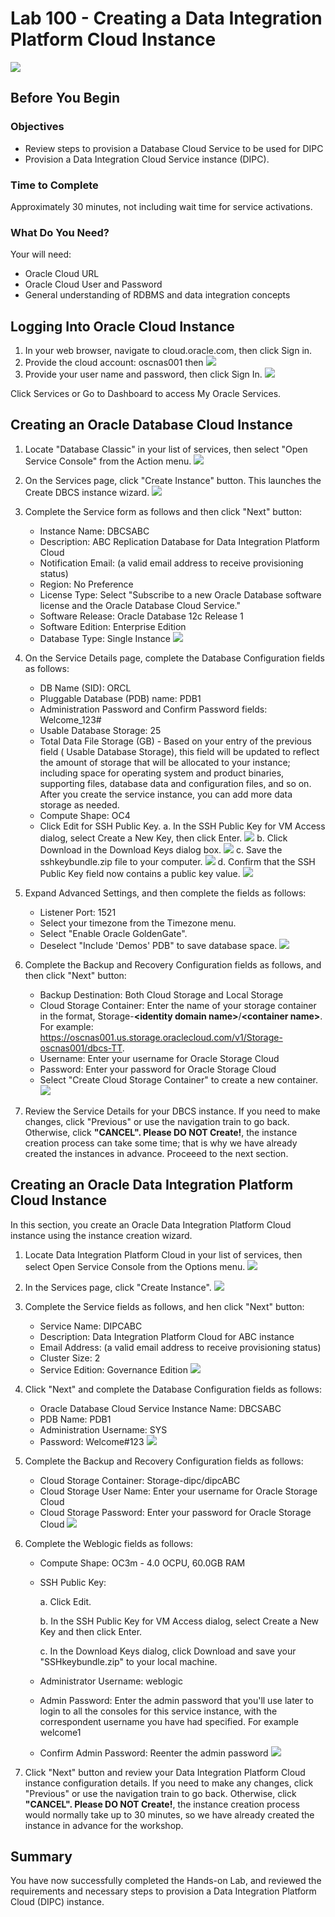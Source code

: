 # Lab 100 -  Creating a Data Integration Platform Cloud Instance
![](images/100/image100_0.png)


## Before You Begin

### Objectives
- Review steps to provision a Database Cloud Service to be used for DIPC
- Provision a Data Integration Cloud Service instance (DIPC). 

### Time to Complete
Approximately 30 minutes, not including wait time for service activations.

### What Do You Need?
Your will need:
- Oracle Cloud URL
- Oracle Cloud User and Password
- General understanding of RDBMS and data integration concepts


## Logging Into Oracle Cloud Instance

1. In your web browser, navigate to cloud.oracle.com, then click Sign in.
2. Provide the cloud account: oscnas001 then <Enter>
![](images/100/image100_01.png)
3. Provide your user name and password, then click Sign In. ![](images/100/image100_1.png)

Click Services or Go to Dashboard to access My Oracle Services.

## Creating an Oracle Database Cloud Instance

1. Locate "Database Classic" in your list of services, then select "Open Service Console" from the Action menu. ![](images/100/image100_2.png)

2. On the Services page, click "Create Instance" button. This launches the Create DBCS instance wizard. ![](images/100/image100_3.png)

3. Complete the Service form as follows and then click "Next" button:
    -  Instance Name: DBCSABC
    - Description: ABC Replication Database for Data Integration Platform Cloud
    - Notification Email: (a valid email address to receive provisioning status)
    - Region: No Preference
    - License Type: Select "Subscribe to a new Oracle Database software license and the Oracle Database Cloud Service."
    - Software Release: Oracle Database 12c Release 1
    - Software Edition: Enterprise Edition
    - Database Type: Single Instance ![](images/100/image100_4.png)
4. On the Service Details page, complete the Database Configuration fields as follows:
    - DB Name (SID): ORCL
    - Pluggable Database (PDB) name: PDB1
    - Administration Password and Confirm Password fields: Welcome_123#
    - Usable Database Storage: 25
    - Total Data File Storage (GB) - Based on your entry of the previous field ( Usable Database Storage), this field will be updated to reflect the amount of storage that will be allocated to your instance; including space for operating system and product binaries, supporting files, database data and configuration files, and so on. After you create the service instance, you can add more data storage as needed. 
    - Compute Shape: OC4
    - Click Edit for SSH Public Key.
        a. In the SSH Public Key for VM Access dialog, select Create a New Key, then click Enter. ![](images/100/image100_5.png)
        b. Click Download in the Download Keys dialog box. ![](images/100/image100_6.png)
        c. Save the sshkeybundle.zip file to your computer. ![](images/100/image100_7.png)
        d. Confirm that the SSH Public Key field now contains a public key value. ![](images/100/image100_8.png)
5. Expand Advanced Settings, and then complete the fields as follows:
    - Listener Port: 1521
    - Select your timezone from the Timezone menu.
    - Select "Enable Oracle GoldenGate".
    - Deselect "Include 'Demos' PDB" to save database space. 
    ![](images/100/image100_9.png)
6. Complete the Backup and Recovery Configuration fields as follows, and then click "Next" button:
    - Backup Destination: Both Cloud Storage and Local Storage
    - Cloud Storage Container: Enter the name of your storage container in the format, Storage-**\<identity domain name>**/**\<container name>**. For example: https://oscnas001.us.storage.oraclecloud.com/v1/Storage-oscnas001/dbcs-TT.
    - Username: Enter your username for Oracle Storage Cloud
    - Password: Enter your password for Oracle Storage Cloud
    - Select "Create Cloud Storage Container" to create a new container. 
    ![](images/100/image100_10.png)
7. Review the Service Details for your DBCS instance. If you need to make changes, click "Previous" or use the navigation train to go back. Otherwise, click **"CANCEL". Please DO NOT Create!**, the instance creation process can take some time; that is why we have already created the instances in advance. Proceeed to the next section.

## Creating an Oracle Data Integration Platform Cloud Instance

In this section, you create an Oracle Data Integration Platform Cloud instance using the instance creation wizard.

1. Locate Data Integration Platform Cloud in your list of services, then select Open Service Console from the Options menu. ![](images/100/image100_11.png)

2. In the Services page, click "Create Instance". ![](images/100/image100_12.png)

3. Complete the Service fields as follows, and hen click "Next" button:
    - Service Name: DIPCABC
    - Description: Data Integration Platform Cloud for ABC instance
    - Email Address: (a valid email address to receive provisioning status)
    - Cluster Size: 2
    - Service Edition: Governance Edition ![](images/100/image100_13.png)
4. Click "Next" and complete the Database Configuration fields as follows:
    - Oracle Database Cloud Service Instance Name: DBCSABC
    - PDB Name: PDB1
    - Administration Username: SYS
    - Password: Welcome#123 ![](images/100/image100_14.png)
5. Complete the Backup and Recovery Configuration fields as follows:
    - Cloud Storage Container: Storage-dipc/dipcABC
    - Cloud Storage User Name: Enter your username for Oracle Storage Cloud
    - Cloud Storage Password: Enter your password for Oracle Storage Cloud ![](images/100/image100_15.png)
6. Complete the Weblogic fields as follows:
    - Compute Shape: OC3m - 4.0 OCPU, 60.0GB RAM
    - SSH Public Key:
      
        a. Click Edit.
      
        b. In the SSH Public Key for VM Access dialog, select Create a New Key and then click Enter.

        c. In the Download Keys dialog, click Download and save your  "SSHkeybundle.zip" to your local machine.

    - Administrator Username: weblogic
    - Admin Password: Enter the admin password that you'll use later to login to all the consoles for this service instance, with the correspondent username you have had specified. For example welcome1
    - Confirm Admin Password: Reenter the admin password ![](images/100/image100_16.png)
7. Click "Next" button and review your Data Integration Platform Cloud instance configuration details. If you need to make any changes, click "Previous" or use the navigation train to go back. Otherwise, click **"CANCEL". Please DO NOT Create!**, the instance creation process would normally take up to 30 minutes, so we have already created the instance in advance for the workshop.


## Summary
You have now successfully completed the Hands-on Lab, and reviewed the requirements and necessary steps to provision a Data Integration Platform Cloud (DIPC) instance.